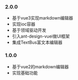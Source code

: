 ### 2.0.0

- 基于vue3实现markdown编辑器
- 实现ioc容器
- 基于领域驱动开发
- 引入ant-design-vuei做UI框架
- 集成TextBus富文本编辑器

### 1.0.0

- 基于vue2的markdown编辑器
- 实现基础功能
